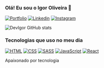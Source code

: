 ### Olá! Eu sou o Igor Oliveira 👋

[![Portfolio](	https://img.shields.io/website?label=DevIgor.com&url=https://portfolio-ten-mu-62.vercel.app/)](https://portfolio-ten-mu-62.vercel.app/)
[![Linkedin](https://img.shields.io/badge/LinkedIn-0077B5?style=for-the-badge&logo=linkedin&logoColor=white)](https://www.linkedin.com/in/igor-oliveira-00976b235/)
[![Instagram](	https://img.shields.io/badge/Instagram-E4405F?style=for-the-badge&logo=instagram&logoColor=white)](https://www.instagram.com/03igoor/)


![DevIgor GitHub stats](https://github-readme-stats.vercel.app/api?username=igoroliveira03&show_icons=true&theme=dracula)

### Tecnologias que uso no meu dia

[![HTML](https://img.shields.io/badge/HTML-239120?style=for-the-badge&logo=html5&logoColor=white)]()
[![CSS](https://img.shields.io/badge/CSS-239120?&style=for-the-badge&logo=css3&logoColor=white)]()
[![SASS](https://img.shields.io/badge/Sass-CC6699?style=for-the-badge&logo=sass&logoColor=white)]()
[![JavaScript](	https://img.shields.io/badge/JavaScript-323330?style=for-the-badge&logo=javascript&logoColor=F7DF1E)]()
[![React](https://img.shields.io/badge/React-20232A?style=for-the-badge&logo=react&logoColor=61DAFB)]()

Apaixonado por tecnologia
